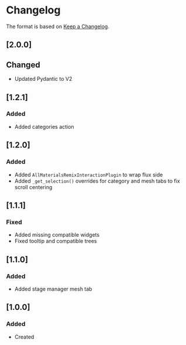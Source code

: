 # Changelog
The format is based on [Keep a Changelog](https://keepachangelog.com/en/1.0.0/).

## [2.0.0]
## Changed
- Updated Pydantic to V2

## [1.2.1]
### Added
- Added categories action

## [1.2.0]
### Added
- Added `AllMaterialsRemixInteractionPlugin` to wrap flux side
- Added `_get_selection()` overrides for category and mesh tabs to fix scroll centering

## [1.1.1]
### Fixed
- Added missing compatible widgets
- Fixed tooltip and compatible trees

## [1.1.0]
### Added
- Added stage manager mesh tab

## [1.0.0]
### Added
- Created
